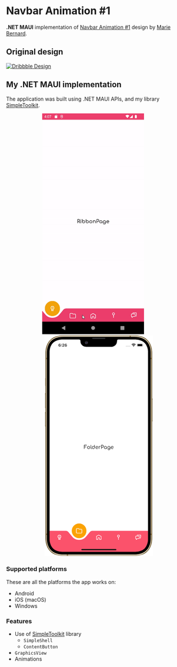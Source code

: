 # Navbar Animation #1

**.NET MAUI** implementation of [Navbar Animation #1](https://dribbble.com/shots/9852644-Navbar-Animation-1) design by [Marie Bernard](https://dribbble.com/marie_brn).

## Original design

[![Dribbble Design](./Images/original%20design.gif)](https://dribbble.com/shots/9852644-Navbar-Animation-1)

## My .NET MAUI implementation

The application was built using .NET MAUI APIs, and my library [SimpleToolkit](https://github.com/RadekVyM/SimpleToolkit).

<p align="center">
    <img src="./Images/navbaranimation%20gif%20720.gif" data-canonical-src="./Images/navbaranimation%20gif%20720.gif" height="600" />
    &nbsp;&nbsp;&nbsp;&nbsp;&nbsp;&nbsp;&nbsp;
    <img src="./Images/iphone_navbaranimation_1.png" data-canonical-src="./Images/iphone_navbaranimation_1.png" height="600" />
</p>

### Supported platforms

These are all the platforms the app works on:

- Android
- iOS (macOS)
- Windows

### Features

- Use of [SimpleToolkit](https://github.com/RadekVyM/SimpleToolkit) library
    - `SimpleShell`
    - `ContentButton`
- `GraphicsView`
- Animations